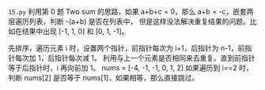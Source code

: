 `15.py` 利用第 0 题 Two sum 的思路，如果 a+b+c = 0，那么 a+b = -c，嵌套两层遍历列表，判断 -(a+b) 是否在列表中， 但是这样没法解决重复结果的问题。比如在结果中出现 [-1, 1, 0] 和 [0, 1, -1]。

先排序，遍历元素 i 时，设置两个指针，前指针每次为 i+1，后指针为 n-1，前指针每次加 1，后指针每次减 1。 利用与上一个元素是否相同来去重复。直到前指针等于后指针时，i 再向前加 1。
nums = [-4, -1, -1, 0, 1, 2]
如果遍历到 i==2 时，判断 nums[2] 是否等于 nums[1]，如果相等，那么直接跳过。
